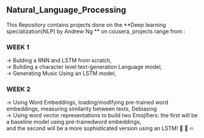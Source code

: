 ## Natural_Language_Processing

This Repository contains projects done on the **Deep learning specialization(NLP) by Andrew Ng ** on cousera, projects range from : <br />

### WEEK 1
-> Bulding a RNN and LSTM from scratch, <br /> 
-> Buliding a character level text-generation Language model, <br />
-> Generating Music Using an LSTM model, <br />

### WEEK 2
-> Using Word Embeddings, loading/modifying pre-trained word embeddings, measuring similarity between texts, Debiasing <br />
-> Using word vector representations to build two Emojifiers: the first will be a baseline model using pre-trainedword embeddings, <br />
   and the second will be a more sophisticated version using an LSTM! 🤩 💫 🔥
